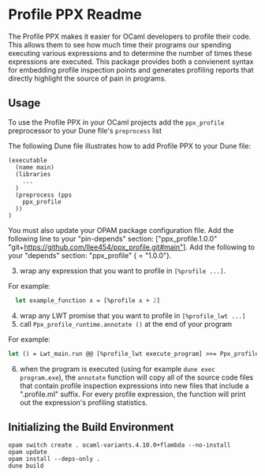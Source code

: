 Profile PPX Readme
==================

The Profile PPX makes it easier for OCaml developers to profile their code. This allows them to see how much time their programs our spending executing various expressions and to determine the number of times these expressions are executed. This package provides both a convienent syntax for embedding profile inspection points and generates profiling reports that directly highlight the source of pain in programs.

Usage
-----

To use the Profile PPX in your OCaml projects add the `ppx_profile` preprocessor to your Dune file's `preprocess` list

The following Dune file illustrates how to add Profile PPX to your Dune file:

```
(executable
  (name main)
  (libraries
    ...
  )
  (preprocess (pps
    ppx_profile
  ))
)
```

You must also update your OPAM package configuration file. Add the following line to your "pin-depends" section: ["ppx_profile.1.0.0" "git+https://github.com/llee454/ppx_profile.git#main"]. Add the following to your "depends" section: "ppx_profile" { = "1.0.0"}.

3. wrap any expression that you want to profile in `[%profile ...]`.

For example:

``` ocaml
  let example_function x = [%profile x + 2]
```

4. wrap any LWT promise that you want to profile in `[%profile_lwt ...]`
5. call `Ppx_profile_runtime.annotate ()` at the end of your program

For example:

``` ocaml
let () = Lwt_main.run @@ [%profile_lwt execute_program] >>= Ppx_profile_runtime.annotate
```

6. when the program is executed (using for example `dune exec program.exe`), the `annotate` function will copy all of the source code files that contain profile inspection expressions into new files that include a ".profile.ml" suffix. For every profile expression, the function will print out the expression's profiling statistics.

Initializing the Build Environment
----------------------------------

```
opam switch create . ocaml-variants.4.10.0+flambda --no-install
opam update
opam install --deps-only .
dune build
```
